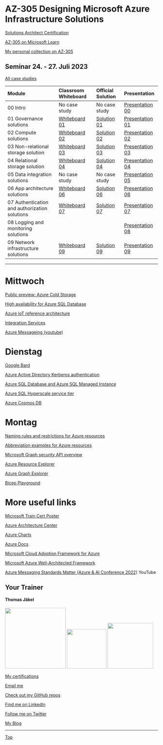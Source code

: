 # AZ-305 Designing Microsoft Azure Infrastructure Solutions


[Solutions Architect Certification](https://docs.microsoft.com/en-us/learn/certifications/azure-solutions-architect/)

[AZ-305 on Microsoft Learn](https://aka.ms/AZ-305StudentMaterials)

[My personal collection on AZ-305](https://learn.microsoft.com/en-us/users/tjaekel/collections/wpm1t2xg5z6e1w)




## Seminar 24. - 27. Juli 2023


[All case studies](https://microsoftlearning.github.io/AZ-305-DesigningMicrosoftAzureInfrastructureSolutions/)


| Module  | Classroom Whiteboard | Official Solution | Presentation |
| :-------| :--------------------| :-----------------| :------------|
| 00 Intro                                     | No case study                                         | No case study                                   | [Presentation 00](Presentations/AZ-305-00.pdf) |
| 01 Governance solutions                      | [Whiteboard 01](Whiteboards/AZ-305-Whiteboard-01.pdf) | [Solution 01](Solutions/AZ-305-Solution-01.pdf) | [Presentation 01](Presentations/AZ-305-01.pdf) |
| 02 Compute solutions                         | [Whiteboard 02](Whiteboards/AZ-305-Whiteboard-02.pdf) | [Solution 02](Solutions/AZ-305-Solution-02.pdf) | [Presentation 02](Presentations/AZ-305-02.pdf) |
| 03 Non-relational storage solution           | [Whiteboard 03](Whiteboards/AZ-305-Whiteboard-03.pdf) | [Solution 03](Solutions/AZ-305-Solution-03.pdf) | [Presentation 03](Presentations/AZ-305-03.pdf) |
| 04 Relational storage solution               | [Whiteboard 04](Whiteboards/AZ-305-Whiteboard-04.pdf) | [Solution 04](Solutions/AZ-305-Solution-04.pdf) | [Presentation 04](Presentations/AZ-305-04.pdf) |
| 05 Data integration solutions                | No case study                                         | No case study                                   | [Presentation 05](Presentations/AZ-305-05.pdf) |
| 06 App architecture solutions                | [Whiteboard 06](Whiteboards/AZ-305-Whiteboard-06.pdf) | [Solution 06](Solutions/AZ-305-Solution-06.pdf) | [Presentation 06](Presentations/AZ-305-06.pdf) |
| 07 Authentication and authorization solutions| [Whiteboard 07](Whiteboards/AZ-305-Whiteboard-07.pdf) | [Solution 07](Solutions/AZ-305-Solution-07.pdf) | [Presentation 07](Presentations/AZ-305-07.pdf) |
| 08 Logging and monitoring solutions          |  |  | [Presentation 08](Presentations/AZ-305-08.pdf) |
| 09 Network infrastructure  solutions         | [Whiteboard 09]() | [Solution 09]() | [Presentation 09](Presentations/AZ-305-09.pdf) |




---



# Mittwoch

[Public preview: Azure Cold Storage](https://azure.microsoft.com/de-de/updates/public-preview-azure-cold-storage/)

[High availability for Azure SQL Database](https://learn.microsoft.com/en-us/azure/azure-sql/database/high-availability-sla?view=azuresql-db&tabs=azure-powershell)

[Azure IoT reference architecture](https://learn.microsoft.com/en-us/azure/architecture/reference-architectures/iot)

[Integration Services](https://azure.microsoft.com/en-us/products/category/integration/)

[Azure Messageing (youtube)](https://www.youtube.com/watch?v=FVOhLqE9fzw)




# Dienstag

[Google Bard](https://bard.google.com/)

[Azure Active Directory Kerberos authentication](https://learn.microsoft.com/en-us/azure/storage/files/storage-files-identity-auth-hybrid-identities-enable?tabs=azure-portal#prerequisites)

[Azure SQL Database and Azure SQL Managed Instance](https://learn.microsoft.com/en-us/azure/azure-sql/database/features-comparison)

[Azure SQL Hyperscale service tier](https://learn.microsoft.com/en-us/azure/azure-sql/database/service-tier-hyperscale)

[Azure Cosmos DB](https://learn.microsoft.com/en-us/azure/cosmos-db/)



# Montag

[Naming rules and restrictions for Azure resources](https://learn.microsoft.com/en-us/azure/azure-resource-manager/management/resource-name-rules)

[Abbreviation examples for Azure resources](https://learn.microsoft.com/en-us/azure/cloud-adoption-framework/ready/azure-best-practices/resource-abbreviations)

[Microsoft Graph security API overview](https://learn.microsoft.com/en-us/graph/security-concept-overview)

[Azure Resource Explorer](https://resources.azure.com/)

[Azure Graph Explorer](https://developer.microsoft.com/en-us/graph/graph-explorer)

[Bicep Playground](https://bicepdemo.z22.web.core.windows.net/)




# More useful links

[Microsoft Train Cert Poster](https://aka.ms/TrainCertPoster)

[Azure Architecture Center](https://docs.microsoft.com/en-us/azure/architecture/)

[Azure Charts](https://https://azurecharts.com/)

[Azure Docs](https://https://docs.microsoft.com/en-us/azure/)

[Microsoft Cloud Adoption Framework for Azure](https://docs.microsoft.com/en-us/azure/cloud-adoption-framework/)

[Microsoft Azure Well-Architected Framework](https://docs.microsoft.com/en-us/azure/architecture/framework/)

[Azure Messaging Standards Matter (Azure & AI Conference 2022)](https://www.youtube.com/watch?v=FVOhLqE9fzw) YouTube




##  Your Trainer
#### Thomas Jäkel

<img src="https://download69118.blob.core.windows.net/anon/Profilbild.jpg" width="200"/>
<a href="https://www.credly.com/badges/466d883d-ecb7-4d26-902e-a97ea1492e4d/public_url"><img src="https://download69118.blob.core.windows.net/anon/microsoft-certified-trainer-2023-2024.png" width="130"/></a>
<a href="https://www.credly.com/badges/fc4737d8-923a-4d37-8f1a-497c08a7c1ff/public_url"><img src="https://download69118.blob.core.windows.net/anon/AAI-badge.png" width="150"/></a>

[My certifications](https://www.credly.com/users/thomas-jakel)

[Email me](mailto:thomas.jaekel@brainymotion.de?subject=AZ-305)

[Check out my GitHub repos](https://github.com/www42)

[Find me on LinkedIn](https://linkedin.com/in/tjkkll)

[Follow me on Twitter](https://twitter.com/tjkkll)

[My Blog](https://blog.az.training)

---

[Top](#az-305-designing-microsoft-azure-infrastructure-solutions)